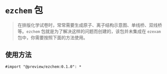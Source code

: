 # `ezchem` 包

> 在排版化学试卷时，常常需要生成原子、离子结构示意图、单线桥、双线桥等。`ezchem` 包就是为了解决这样的问题而创建的，该包并未集成在 `ezexam` 包中，你需要按照下面的方法使用。
>
## 使用方法

`#import "@preview/ezchem:0.1.0": *`



